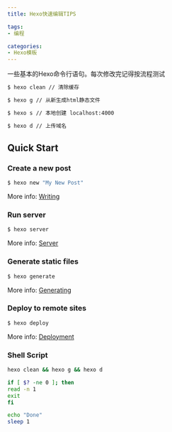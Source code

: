 ```yaml
---
title: Hexo快速编辑TIPS

tags: 
- 编程

categories: 
- Hexo模板
---
```

一些基本的Hexo命令行语句。每次修改完记得按流程测试
``` bash
$ hexo clean // 清除缓存

$ hexo g // 从新生成html静态文件

$ hexo s // 本地创建 localhost:4000

$ hexo d // 上传域名
```
<!-- more -->

## Quick Start

### Create a new post

``` bash
$ hexo new "My New Post"
```

More info: [Writing](https://hexo.io/docs/writing.html)

### Run server

``` bash
$ hexo server
```

More info: [Server](https://hexo.io/docs/server.html)

### Generate static files

``` bash
$ hexo generate
```

More info: [Generating](https://hexo.io/docs/generating.html)

### Deploy to remote sites

``` bash
$ hexo deploy
```

More info: [Deployment](https://hexo.io/docs/one-command-deployment.html)

### Shell Script

``` bash
hexo clean && hexo g && hexo d

if [ $? -ne 0 ]; then
read -n 1
exit
fi

echo "Done"
sleep 1
```
